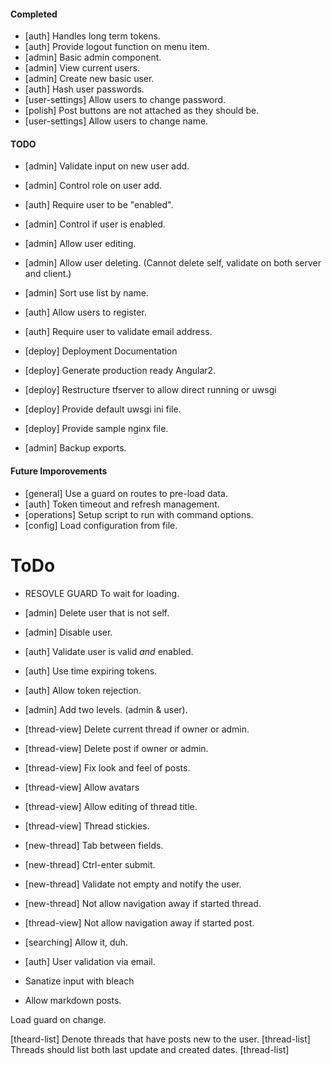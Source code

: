 
#### Completed
* [auth] Handles long term tokens.
* [auth] Provide logout function on menu item.
* [admin] Basic admin component.
* [admin] View current users.
* [admin] Create new basic user.
* [auth] Hash user passwords.
* [user-settings] Allow users to change password.
* [polish] Post buttons are not attached as they should be.
* [user-settings] Allow users to change name. 


#### TODO


* [admin] Validate input on new user add.
* [admin] Control role on user add.
* [auth] Require user to be "enabled".
* [admin] Control if user is enabled.
* [admin] Allow user editing.
* [admin] Allow user deleting. (Cannot delete self, validate on both server and client.)
* [admin] Sort use list by name.

* [auth] Allow users to register.
* [auth] Require user to validate email address.

* [deploy] Deployment Documentation
* [deploy] Generate production ready Angular2.
* [deploy] Restructure tfserver to allow direct running or uwsgi
* [deploy] Provide default uwsgi ini file.
* [deploy] Provide sample nginx file.



* [admin] Backup exports.

#### Future Imporovements
* [general] Use a guard on routes to pre-load data.
* [auth] Token timeout and refresh management.
* [operations] Setup script to run with command options.
* [config] Load configuration from file.



# ToDo

* RESOVLE GUARD To wait for loading.


* [admin] Delete user that is not self.
* [admin] Disable user.
* [auth] Validate user is valid _and_ enabled.
* [auth] Use time expiring tokens.
* [auth] Allow token rejection.
* [admin] Add two levels. (admin & user).
* [thread-view] Delete current thread if owner or admin.
* [thread-view] Delete post if owner or admin.
* [thread-view] Fix look and feel of posts.
* [thread-view] Allow avatars
* [thread-view] Allow editing of thread title.
* [thread-view] Thread stickies.
* [new-thread] Tab between fields.
* [new-thread] Ctrl-enter submit.
* [new-thread] Validate not empty and notify the user.
* [new-thread] Not allow navigation away if started thread.
* [thread-view] Not allow navigation away if started post.
* [searching] Allow it, duh.
* [auth] User validation via email.
* Sanatize input with bleach
* Allow markdown posts.

Load guard on change.


[theard-list] Denote threads that have posts new to the user.
[thread-list] Threads should list both last update and created dates.
[thread-list]
